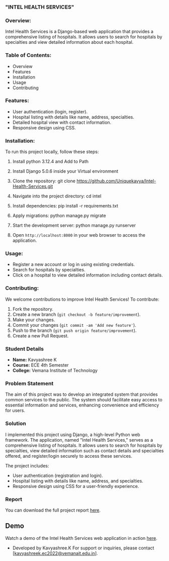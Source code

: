 ### "INTEL HEALTH SERVICES"

### Overview:
Intel Health Services is a Django-based web application that provides a comprehensive listing of hospitals. It allows users to search for hospitals by specialties and view detailed information about each hospital.

### Table of Contents:
- Overview
- Features
- Installation
- Usage
- Contributing

### Features:

- User authentication (login, register).
- Hospital listing with details like name, address, specialties.
- Detailed hospital view with contact information.
- Responsive design using CSS.

### Installation:

To run this project locally, follow these steps:

1. Install python 3.12.4 and Add to Path
   
2. Install Django 5.0.6 inside your Virtual environment

3. Clone the repository:
git clone https://github.com/Uniquekavya/Intel-Health-Services.git

4. Navigate into the project directory:
cd intel

5. Install dependencies:
pip install -r requirements.txt

6. Apply migrations:
python manage.py migrate

7. Start the development server:
python manage.py runserver

8. Open `http://localhost:8000` in your web browser to access the application.

### Usage:

- Register a new account or log in using existing credentials.
- Search for hospitals by specialties.
- Click on a hospital to view detailed information including contact details.

### Contributing:

We welcome contributions to improve Intel Health Services! To contribute:

1. Fork the repository.
2. Create a new branch (`git checkout -b feature/improvement`).
3. Make your changes.
4. Commit your changes (`git commit -am 'Add new feature'`).
5. Push to the branch (`git push origin feature/improvement`).
6. Create a new Pull Request.
  
  ### Student Details

- **Name:** Kavyashree K
- **Course:** ECE 4th Semester
- **College:** Vemana Institute of Technology

### Problem Statement

The aim of this project was to develop an integrated system that provides common services to the public. The system should facilitate easy access to essential information and services, enhancing convenience and efficiency for users.

### Solution

I implemented this project using Django, a high-level Python web framework. The application, named "Intel Health Services," serves as a comprehensive listing of hospitals. It allows users to search for hospitals by specialties, view detailed information such as contact details and specialties offered, and register/login securely to access these services.

The project includes:
- User authentication (registration and login).
- Hospital listing with details like name, address, and specialties.
- Responsive design using CSS for a user-friendly experience.

### Report
You can download the full project report [here](https://drive.google.com/file/d/1ZEVoZ1WwDJg7NpD0DWOMlNnaAhaA2e3Q/view?usp=drivesdk ).

## Demo
Watch a demo of the Intel Health Services web application in action [here](https://drive.google.com/file/d/1ZMaCEX4HYRyyiWo-gomV_iM2mMwGek73/view?usp=drivesdk ).


- Developed by Kavyashree.K
For support or inquiries, please contact [kavyashreek.ec2022@vemanait.edu.in].
